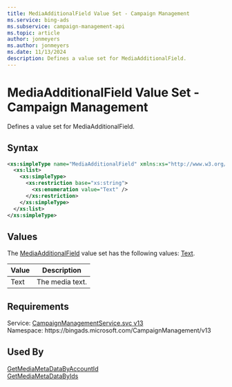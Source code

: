 ```yaml
---
title: MediaAdditionalField Value Set - Campaign Management
ms.service: bing-ads
ms.subservice: campaign-management-api
ms.topic: article
author: jonmeyers
ms.author: jonmeyers
ms.date: 11/13/2024
description: Defines a value set for MediaAdditionalField.
---
```

# MediaAdditionalField Value Set - Campaign Management
Defines a value set for MediaAdditionalField.

## Syntax
```xml
<xs:simpleType name="MediaAdditionalField" xmlns:xs="http://www.w3.org/2001/XMLSchema">
  <xs:list>
    <xs:simpleType>
      <xs:restriction base="xs:string">
        <xs:enumeration value="Text" />
      </xs:restriction>
    </xs:simpleType>
  </xs:list>
</xs:simpleType>
```

## <a name="values"></a>Values

The [MediaAdditionalField](mediaadditionalfield.md) value set has the following values: [Text](#text).

|Value|Description|
|-----------|---------------|
|<a name="text"></a>Text|The media text.|

## Requirements
Service: [CampaignManagementService.svc v13](https://campaign.api.bingads.microsoft.com/Api/Advertiser/CampaignManagement/v13/CampaignManagementService.svc)  
Namespace: https\://bingads.microsoft.com/CampaignManagement/v13  

## Used By
[GetMediaMetaDataByAccountId](getmediametadatabyaccountid.md)  
[GetMediaMetaDataByIds](getmediametadatabyids.md)  
